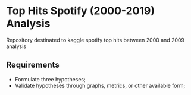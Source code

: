 # Top Hits Spotify (2000-2019) Analysis

Repository destinated to kaggle spotify top hits between 2000 and 2009 analysis

## Requirements

- Formulate three hypotheses;
- Validate hypotheses through graphs, metrics, or other available form;
